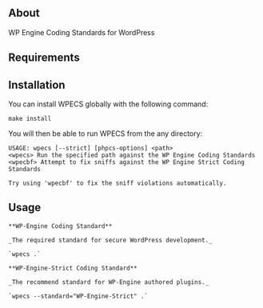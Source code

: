 ## About

WP Engine Coding Standards for WordPress

## Requirements

## Installation

You can install WPECS globally with the following command:

    make install

You will then be able to run WPECS from the any directory:

    USAGE: wpecs [--strict] [phpcs-options] <path>    
    <wpecs> Run the specified path against the WP Engine Coding Standards
    <wpecbf> Attempt to fix sniffs against the WP Engine Strict Coding Standards

    Try using 'wpecbf' to fix the sniff violations automatically.

## Usage

    **WP-Engine Coding Standard**

    _The required standard for secure WordPress development._

    `wpecs .`

    **WP-Engine-Strict Coding Standard**

    _The recommend standard for WP-Engine authored plugins._

    `wpecs --standard="WP-Engine-Strict" .`
